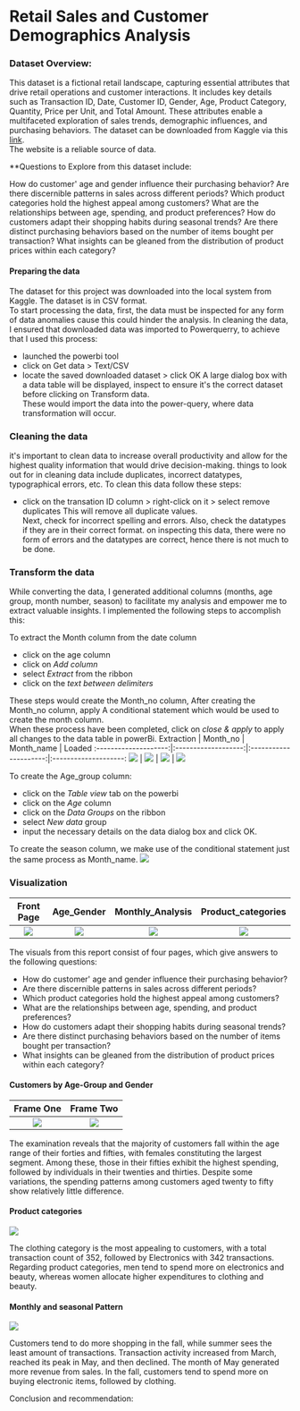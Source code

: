 # Retail Sales and Customer Demographics Analysis

### Dataset Overview:

This dataset is a fictional retail landscape, capturing essential attributes that drive retail operations and customer interactions. 
It includes key details such as Transaction ID, Date, Customer ID, Gender, Age, Product Category, Quantity, Price per Unit, and Total Amount. 
These attributes enable a multifaceted exploration of sales trends, demographic influences, and purchasing behaviors.
The dataset can be downloaded from Kaggle via this [link](https://www.kaggle.com/datasets/mohammadtalib786/retail-sales-dataset/data).<br> The website is a reliable source of data.

**Questions to Explore from this dataset include:

How do customer' age and gender influence their purchasing behavior?
Are there discernible patterns in sales across different periods?
Which product categories hold the highest appeal among customers?
What are the relationships between age, spending, and product preferences?
How do customers adapt their shopping habits during seasonal trends?
Are there distinct purchasing behaviors based on the number of items bought per transaction?
What insights can be gleaned from the distribution of product prices within each category?

#### Preparing the data

The dataset for this project was downloaded into the local system from Kaggle. The dataset is in CSV format.<br>
To start processing the data, first, the data must be inspected for any form of data anomalies cause this could hinder the analysis. In cleaning the data, I ensured that downloaded data was imported to Powerquerry, to achieve that I used this process:

* launched the powerbi tool
* click on Get data > Text/CSV
* locate the saved downloaded dataset > click OK
A large dialog box with a data table will be displayed, inspect to ensure it's the correct dataset before clicking on Transform data. <br>
These would import the data into the power-query, where data transformation will occur.

### Cleaning the data

it's important to clean data to increase overall productivity and allow for the highest quality information that would drive decision-making. things to look out for in cleaning data include duplicates, incorrect datatypes, typographical errors, etc.
To clean this data follow these steps:

* click on the transation ID column > right-click on it > select remove duplicates
This will remove all duplicate values.<br>
Next, check for incorrect spelling and errors.
Also, check the datatypes if they are in their correct format.
on inspecting this data, there were no form of errors and the datatypes are correct, hence there is not much to be done.

### Transform the data
While converting the data, I generated additional columns (months, age group, month number, season) to facilitate my analysis and empower me to extract valuable insights. I implemented the following steps to accomplish this:

To extract the Month column from the date column<br>
* click on the age column
* click on _Add column_
* select _Extract_ from the ribbon
* click on the _text between delimiters_

These steps would create the Month_no column, After creating the Month_no column, apply A conditional statement which would be used to create the month column.<br>
When these process have been completed, click on _close & apply_ to apply all changes to the data table in powerBi.
    Extraction        |     Month_no        |    Month_name         |   Loaded 
:--------------------:|:-------------------:|:---------------------:|:--------------------:
 ![](extract.png)     | ![](month_no.png)   | ![](conditional_.png) | ![](loaded.png) 

 To create the Age_group column: 
 * click on the _Table view_ tab on the powerbi
 * click on the _Age_ column
 * click on the _Data Groups_ on the ribbon
 * select _New data_ group
 * input the necessary details on the data dialog box and click OK.

 To create the season column, we make use of the conditional statement just the same process as Month_name.
 ![](season.png)

### Visualization

  Front Page                 | Age_Gender               | Monthly_Analysis           | Product_categories         
:---------------------------:|:------------------------:|:--------------------------:|:---------------------------:|
 ![](/retail/front_page.png) | ![](/retail/page_two.png)| ![](/retail/page_three.png)| ![](/retail/page_four.png)
    


The visuals from this report consist of four pages, which give answers to the following questions:

* How do customer' age and gender influence their purchasing behavior?
* Are there discernible patterns in sales across different periods?
* Which product categories hold the highest appeal among customers?
* What are the relationships between age, spending, and product preferences?
* How do customers adapt their shopping habits during seasonal trends?
* Are there distinct purchasing behaviors based on the number of items bought per transaction?
* What insights can be gleaned from the distribution of product prices within each category?

#### Customers by Age-Group and Gender

  Frame One                          | Frame Two
:-----------------------------------:|:--------------------------------:
![](/retail/Age_groupQuuantity.png)  | ![](/retail/Age_group_one.png)

The examination reveals that the majority of customers fall within the age range of their forties and fifties, with females constituting the largest segment. Among these, those in their fifties exhibit the highest spending, followed by individuals in their twenties and thirties. Despite some variations, the spending patterns among customers aged twenty to fifty show relatively little difference.

#### Product categories
![](/retail/page_four.png)

The clothing category is the most appealing to customers, with a total transaction count of 352, followed by Electronics with 342 transactions. Regarding product categories, men tend to spend more on electronics and beauty, whereas women allocate higher expenditures to clothing and beauty.

#### Monthly and seasonal Pattern
![](/retail/page_three.png)

Customers tend to do more shopping in the fall, while summer sees the least amount of transactions. Transaction activity increased from March, reached its peak in May, and then declined. The month of May generated more revenue from sales. In the fall, customers tend to spend more on buying electronic items, followed by clothing.

Conclusion and recommendation:



